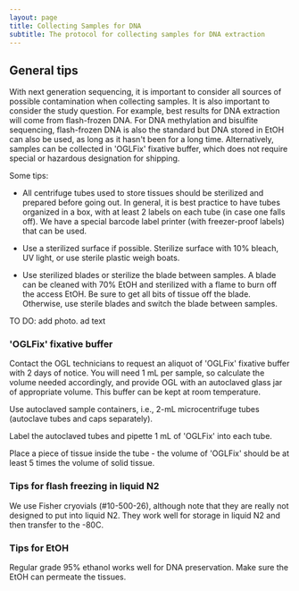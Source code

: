 ```yaml
---
layout: page
title: Collecting Samples for DNA
subtitle: The protocol for collecting samples for DNA extraction
---
```


## General tips

With next generation sequencing, it is important to consider all sources of possible contamination when collecting samples. It is also important to consider the study question. For example, best results for DNA extraction will come from flash-frozen DNA. For DNA methylation and bisulfite sequencing, flash-frozen DNA is also the standard but DNA stored in EtOH can also be used, as long as it hasn't been for a long time. Alternatively, samples can be collected in 'OGLFix' fixative buffer, which does not require special or hazardous designation for shipping.

Some tips:

* All centrifuge tubes used to store tissues should be sterilized and prepared before going out. In general, it is best practice to have tubes organized in a box, with at least 2 labels on each tube (in case one falls off). We have a special barcode label printer (with freezer-proof labels) that can be used. 

* Use a sterilized surface if possible. Sterilize surface with 10% bleach, UV light, or use sterile plastic weigh boats.

* Use sterilized blades or sterilize the blade between samples. A blade can be cleaned with 70% EtOH and sterilized with a flame to burn off the access EtOH. Be sure to get all bits of tissue off the blade. Otherwise, use sterile blades and switch the blade between samples.

TO DO: add photo. ad text

### 'OGLFix' fixative buffer

Contact the OGL technicians to request an aliquot of 'OGLFix' fixative buffer with 2 days of notice. You will need 1 mL per sample, so calculate the volume needed accordingly, and provide OGL with an autoclaved glass jar of appropriate volume. This buffer can be kept at room temperature.

Use autoclaved sample containers, i.e., 2-mL microcentrifuge tubes (autoclave tubes and caps separately).

Label the autoclaved tubes and pipette 1 mL of 'OGLFix' into each tube.

Place a piece of tissue inside the tube - the volume of 'OGLFix' should be at least 5 times the volume of solid tissue.

### Tips for flash freezing in liquid N2

We use Fisher cryovials (#10-500-26), although note that they are really not designed to put into liquid N2. They work well for storage in liquid N2 and then transfer to the -80C.

### Tips for EtOH

Regular grade 95% ethanol works well for DNA preservation. Make sure the EtOH can permeate the tissues.
